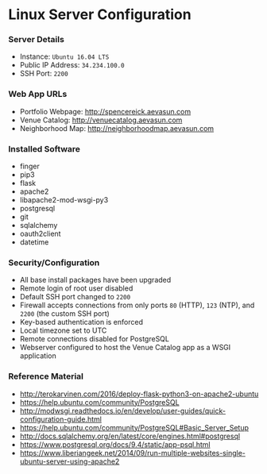 # Linux Server Configuration

### Server Details
* Instance: `Ubuntu 16.04 LTS`
* Public IP Address: `34.234.100.0`
* SSH Port: `2200`

### Web App URLs
* Portfolio Webpage: <http://spencereick.aevasun.com>
* Venue Catalog: <http://venuecatalog.aevasun.com>
* Neighborhood Map: <http://neighborhoodmap.aevasun.com>

### Installed Software
* finger
* pip3
* flask
* apache2
* libapache2-mod-wsgi-py3
* postgresql
* git
* sqlalchemy
* oauth2client
* datetime

### Security/Configuration
* All base install packages have been upgraded
* Remote login of root user disabled
* Default SSH port changed to `2200`
* Firewall accepts connections from only ports `80` (HTTP), `123` (NTP), and
`2200` (the custom SSH port)
* Key-based authentication is enforced
* Local timezone set to UTC
* Remote connections disabled for PostgreSQL
* Webserver configured to host the Venue Catalog app as a WSGI application

### Reference Material
* http://terokarvinen.com/2016/deploy-flask-python3-on-apache2-ubuntu
* https://help.ubuntu.com/community/PostgreSQL
* http://modwsgi.readthedocs.io/en/develop/user-guides/quick-configuration-guide.html
* https://help.ubuntu.com/community/PostgreSQL#Basic_Server_Setup
* http://docs.sqlalchemy.org/en/latest/core/engines.html#postgresql
* https://www.postgresql.org/docs/9.4/static/app-psql.html
* https://www.liberiangeek.net/2014/09/run-multiple-websites-single-ubuntu-server-using-apache2
